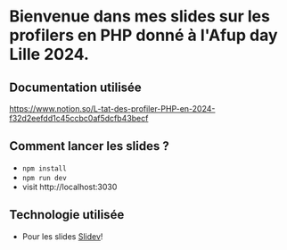 # Bienvenue dans mes slides sur les profilers en PHP donné à l'Afup day Lille 2024.

## Documentation utilisée

https://www.notion.so/L-tat-des-profiler-PHP-en-2024-f32d2eefdd1c45ccbc0af5dcfb43becf

## Comment lancer les slides ?

- `npm install`
- `npm run dev`
- visit http://localhost:3030

## Technologie utilisée

- Pour les slides [Slidev](https://github.com/slidevjs/slidev)!
